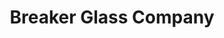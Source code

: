 ---
layout: post
title: Breaker Glass Company
tags:
- web
thumb: /images/portfolio/breaker-glass-placerville.jpg
images: 
- /images/portfolio/breaker-glass-placerville.jpg
imgurl: http://breakerglass.com
---